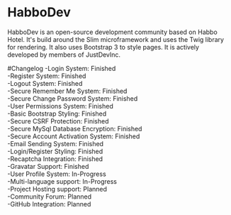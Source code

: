 # HabboDev
HabboDev is an open-source development community based on Habbo Hotel. It's build around the Slim microframework and uses the Twig
library for rendering. It also uses Bootstrap 3 to style pages.
It is actively developed by members of JustDevInc.

#Changelog
-Login System: Finished<br>
-Register System: Finished<br>
-Logout System: Finished<br>
-Secure Remember Me System: Finished<br>
-Secure Change Password System: Finished<br>
-User Permissions System: Finished<br>
-Basic Bootstrap Styling: Finished<br>
-Secure CSRF Protection: Finished<br>
-Secure MySql Database Encryption: Finished<br>
-Secure Account Activation System: Finished<br>
-Email Sending System: Finished<br>
-Login/Register Styling: Finished<br>
-Recaptcha Integration: Finished<br>
-Gravatar Support: Finished<br>
-User Profile System: In-Progress<br>
-Multi-language support: In-Progress<br>
-Project Hosting support: Planned<br>
-Community Forum: Planned<br>
-GitHub Integration: Planned<br>
